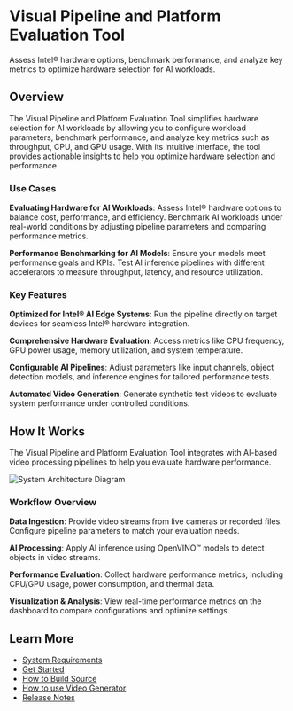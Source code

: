 # Visual Pipeline and Platform Evaluation Tool
<!-- required for catalog, do not remove -->
Assess Intel® hardware options, benchmark performance, and analyze key metrics to optimize hardware selection for AI workloads.

<!--
**Guidelines for Authors**:
- Clearly explain the application’s purpose in one or two paragraphs.
- Describe the primary domain and high-level goal.
- Follow Microsoft Writing Guidelines: Use direct, active voice and avoid unnecessary jargon.
-->

## Overview

The Visual Pipeline and Platform Evaluation Tool simplifies hardware selection for AI workloads by allowing you
to configure workload parameters, benchmark performance, and analyze key metrics such as throughput, CPU, and GPU usage.
With its intuitive interface, the tool provides actionable insights to help you optimize hardware selection and performance.

### Use Cases

<!--
**Guidelines for Authors**:
- Provide two or three real-world use cases in "Problem → Solution → Outcome" format.
- Ensure use cases are practical and highlight unique features of the application.
-->

**Evaluating Hardware for AI Workloads**: Assess Intel® hardware options to balance cost, performance, and efficiency.
Benchmark AI workloads under real-world conditions by adjusting pipeline parameters and comparing performance metrics.

**Performance Benchmarking for AI Models**: Ensure your models meet performance goals and KPIs. Test AI inference
pipelines with different accelerators to measure throughput, latency, and resource utilization.

### Key Features

<!--
**Guidelines for Authors**:
- Clearly highlight value propositions.
- Use concise, benefit-driven statements.
-->

**Optimized for Intel® AI Edge Systems**: Run the pipeline directly on target devices for seamless Intel® hardware
integration.

**Comprehensive Hardware Evaluation**: Access metrics like CPU frequency, GPU power usage, memory utilization, and
system temperature.

**Configurable AI Pipelines**: Adjust parameters like input channels, object detection models, and inference engines
for tailored performance tests.

**Automated Video Generation**: Generate synthetic test videos to evaluate system performance under controlled
conditions.

## How It Works

<!--
**Guidelines for Authors**:
- Use a high-level diagram to illustrate the system.
- Describe the key processing steps in a structured workflow.
-->

The Visual Pipeline and Platform Evaluation Tool integrates with AI-based video processing pipelines to help you
evaluate hardware performance.

![System Architecture Diagram](docs/user-guide/_images/architecture.png)

### **Workflow Overview**

**Data Ingestion**: Provide video streams from live cameras or recorded files. Configure pipeline parameters to match
your evaluation needs.

**AI Processing**: Apply AI inference using OpenVINO™ models to detect objects in video streams.

**Performance Evaluation**: Collect hardware performance metrics, including CPU/GPU usage, power consumption, and
thermal data.

**Visualization & Analysis**: View real-time performance metrics on the dashboard to compare configurations and
optimize settings.

## Learn More

- [System Requirements](docs/user-guide/system-requirements.md)
- [Get Started](docs/user-guide/get-started.md)
- [How to Build Source](docs/user-guide/how-to-build-source.md)
- [How to use Video Generator](docs/user-guide/how-to-use-video-generator.md)
- [Release Notes](docs/user-guide/release-notes.md)
